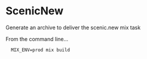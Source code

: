 # ScenicNew

Generate an archive to deliver the scenic.new mix task

From the command line...

      MIX_ENV=prod mix build

